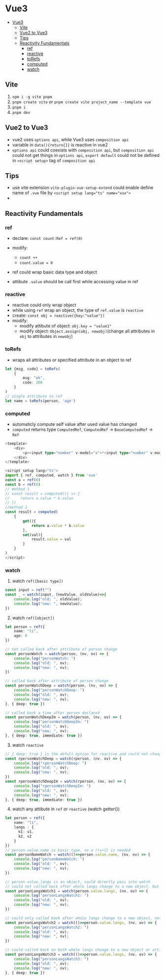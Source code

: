 # Vue3

- [Vue3](#vue3)
  - [Vite](#vite)
  - [Vue2 to Vue3](#vue2-to-vue3)
  - [Tips](#tips)
  - [Reactivity Fundamentals](#reactivity-fundamentals)
    - [ref](#ref)
    - [reactive](#reactive)
    - [toRefs](#torefs)
    - [computed](#computed)
    - [watch](#watch)


## Vite
1. `npm i -g vite pnpm`
2. `pnpm create vite` or `pnpm create vite project_name --template vue`
3. `pnpm i`
4. `pnpm dev`

## Vue2 to Vue3
- vue2 uses `options api`, while Vue3 uses `composition api`
- variable in `data(){return{}}` is reactive in vue2
- `options api` could coexists with `composition api`, but  `composition api` could not get things in `options api`, `export default` could not be defined in `<script setup>` tag of  `composition api` 

## Tips

- use vite extension `vite-plugin-vue-setup-extend` could enable define name of `.vue` file by `<script setup lang="ts" name="xxx">`
- 

## Reactivity Fundamentals

### ref

- declare: `const count:Ref = ref(0)`
- modify:
  - `count ++`
  - `count.value = 0`

- ref could wrap basic data type and object
- attibute `.value` should be call first while accessing value in ref

### reactive

- reactive could only wrap object
- while using `ref` wrap an object, the type of `ref.value` is `reactive`
- create:  `const obj = reactive({key:"value"})`
- modify: 
  - modify attibute of object: `obj.key = "value1"`
  - modify object: `Object.assign(obj, newobj)`(change all attributes in `obj` to attributes in `newobj`)


### toRefs

- wraps all attributes or specified attribute in an object to ref

```typescript
let {msg, code} = toRefs(
    {
        msg: "ok",
        code: 200
    }
)
// single attribute to ref
let name = toRefs(person, 'age')
```

### computed
- automaticly compute self value after used value has changed
- `computed` returns type `ComputedRef`, `ComputedRef` -> `BaseComputedRef` -> `Ref`
```typescript
<template>
    <div>
        <p><input type="number" v-model="a">*<input type="number" v-model="b">=<span>{{ result }}</span></p>
    </div>
</template>

<script setup lang="ts">
import { ref, computed, watch } from 'vue'
const a = ref(0)
const b = ref(0)
// method 1
// const result = computed(() => {
//     return a.value * b.value
// })
//method 2
const result = computed(
    {
        get(){
            return a.value * b.value
        },
        set(val){
            result.value = val
        }
    }
)
</script>
```

### watch
1. watch `ref([basic type])`
```typescript
const input = ref("")
const _ = watch(input, (newValue, oldValue)=>{
    console.log("old: ", oldValue);
    console.log("new: ", newValue);
})
```
2. watch `ref([object])`
```typescript
let person = ref({
    name: "li",
    age: 0
})

// not called back after attribute of person change
const personWatch = watch(person, (nv, ov) => {
    console.log("personWatch: ")
    console.log("old: ", ov);
    console.log("new: ", nv);
})

// called back after attribute of person change
const personWatchDeep = watch(person, (nv, ov) => {
    console.log("personWatchDeep: ")
    console.log("old: ", ov);
    console.log("new: ", nv);
}, { deep: true })

// called back a time after person declared
const personWatchDeepIm = watch(person, (nv, ov) => {
    console.log("personWatchDeepIm: ")
    console.log("old: ", ov);
    console.log("new: ", nv);
}, { deep: true, immediate: true })
```
3. watch `reactive`
```typescript
// { deep: true } is the defult option for reactive and could not change
const rpersonWatchDeep = watch(rperson, (nv, ov) => {
    console.log("rpersonWatchDeep: ")
    console.log("old: ", ov);
    console.log("new: ", nv);
})
const rpersonWatchDeepIm = watch(rperson, (nv, ov) => {
    console.log("rpersonWatchDeepIm: ")
    console.log("old: ", ov);
    console.log("new: ", nv);
}, { deep: true, immediate: true })
```
4. watch any attibute in `ref` or `reactive` (watch getter())
```typescript
let person = ref({
    name: "li",
    langs : {
      k1: v1,
      k2, v2
    }
})
// person.value.name is basic type, so a ()=>{} is needed
const personNameWatch = watch(()=>person.value.name, (nv, ov) => {
    console.log("personNameWatch: ")
    console.log("old: ", ov);
    console.log("new: ", nv);
})

// person.value.langs is an object, could directly pass into watch
// could not called back after whole langs change to a new object, but called back if attibutes in langs changed
const personLangsWatch1 = watch(person.value.langs, (nv, ov) => {
    console.log("personLangsWatch1: ")
    console.log("old: ", ov);
    console.log("new: ", nv);
})

// could only called back after whole langs change to a new object, not called back if attibutes in langs changed
const personLangsWatch2 = watch(()=>person.value.langs, (nv, ov) => {
    console.log("personLangsWatch2: ")
    console.log("old: ", ov);
    console.log("new: ", nv);
})

// could called back on both whole langs change to a new object or attibutes in langs changed
const personLangsWatch3 = watch(()=>person.value.langs, (nv, ov) => {
    console.log("personLangsWatch3: ")
    console.log("old: ", ov);
    console.log("new: ", nv);
}, { deep: true })
```

